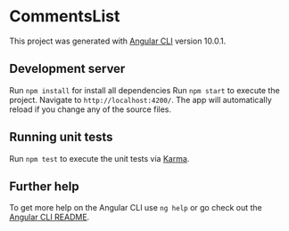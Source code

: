 # CommentsList

This project was generated with [Angular CLI](https://github.com/angular/angular-cli) version 10.0.1.

## Development server

Run `npm install` for install all dependencies 
Run `npm start` to execute the project. 
Navigate to `http://localhost:4200/`. The app will automatically reload if you change any of the source files.

## Running unit tests

Run `npm test` to execute the unit tests via [Karma](https://karma-runner.github.io).

## Further help

To get more help on the Angular CLI use `ng help` or go check out the [Angular CLI README](https://github.com/angular/angular-cli/blob/master/README.md).
